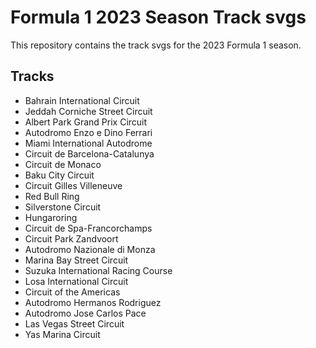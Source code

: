 # Formula 1 2023 Season Track svgs

This repository contains the track svgs for the 2023 Formula 1 season.

## Tracks

- Bahrain International Circuit
- Jeddah Corniche Street Circuit
- Albert Park Grand Prix Circuit
- Autodromo Enzo e Dino Ferrari
- Miami International Autodrome
- Circuit de Barcelona-Catalunya
- Circuit de Monaco
- Baku City Circuit
- Circuit Gilles Villeneuve
- Red Bull Ring
- Silverstone Circuit
- Hungaroring
- Circuit de Spa-Francorchamps
- Circuit Park Zandvoort
- Autodromo Nazionale di Monza
- Marina Bay Street Circuit
- Suzuka International Racing Course
- Losa International Circuit
- Circuit of the Americas
- Autodromo Hermanos Rodriguez
- Autodromo Jose Carlos Pace
- Las Vegas Street Circuit
- Yas Marina Circuit
